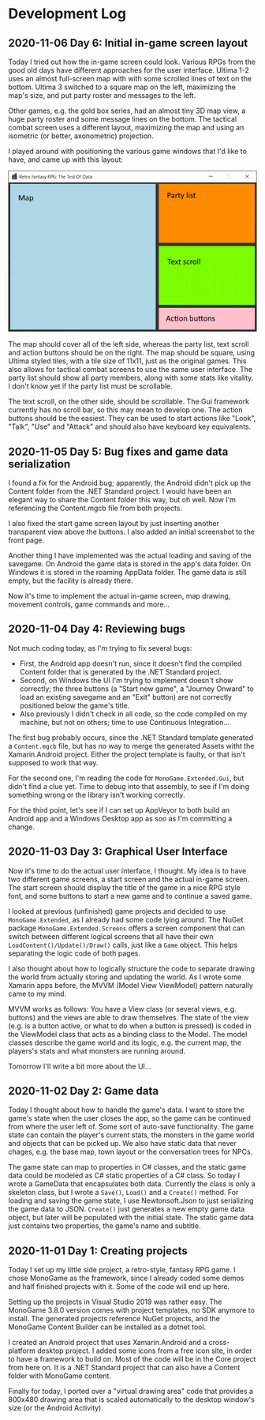 ﻿# Development Log

## 2020-11-06 Day 6: Initial in-game screen layout

Today I tried out how the in-game screen could look. Various RPGs from the
good old days have different approaches for the user interface. Ultima 1-2
uses an almost full-screen map with with some scrolled lines of text on the
bottom. Ultima 3 switched to a square map on the left, maximizing the map's
size, and put party roster and messages to the left.

Other games, e.g. the
gold box series, had an almost tiny 3D map view, a huge party roster and some
message lines on the bottom. The tactical combat screen uses a different
layout, maximizing the map and using an isometric (or better, axonometric)
projection.

I played around with positioning the various game windows that I'd like to
have, and came up with this layout:

![Ingame screen, version 1](images/ingame-screen-v1.png)

The map should cover all of the left side, whereas the party list, text scroll
and action buttons should be on the right. The map should be square, using
Ultima styled tiles, with a tile size of 11x11, just as the original games.
This also allows for tactical combat screens to use the same user interface.
The party list should show all party members, along with some stats like
vitality. I don't know yet if the party list must be scrollable.

The text scroll, on the other side, should be scrollable. The Gui framework
currently has no scroll bar, so this may mean to develop one. The action
buttons should be the easiest. They can be used to start actions like "Look",
"Talk", "Use" and "Attack" and should also have keyboard key equivalents.

## 2020-11-05 Day 5: Bug fixes and game data serialization

I found a fix for the Android bug; apparently, the Android didn't pick up the
Content folder from the .NET Standard project. I would have been an elegant
way to share the Content folder this way, but oh well. Now I'm referencing the
Content.mgcb file from both projects.

I also fixed the start game screen layout by just inserting another
transparent view above the buttons. I also added an initial screenshot to the
front page.

Another thing I have implemented was the actual loading and saving of the
savegame. On Android the game data is stored in the app's data folder. On
Windows it is stored in the roaming AppData folder. The game data is still
empty, but the facílity is already there.

Now it's time to implement the actual in-game screen, map drawing, movement
controls, game commands and more...

## 2020-11-04 Day 4: Reviewing bugs

Not much coding today, as I'm trying to fix several bugs:
- First, the Android app doesn't run, since it doesn't find the compiled
  Content folder that is generated by the .NET Standard project.
- Second, on Windows the UI I'm trying to implement doesn't show correctly;
  the three buttons (a "Start new game", a "Journey Onward" to load an
  existing savegame and an "Exit" button) are not correctly positioned below
  the game's title.
- Also previously I didn't check in all code, so the code compiled on my
  machine, but not on others; time to use Continuous Integration...

The first bug probably occurs, since the .NET Standard template generated a
`Content.mgcb` file, but has no way to merge the generated Assets witht the
Xamarin.Android project. Either the project template is faulty, or that isn't
supposed to work that way.

For the second one, I'm reading the code for `MonoGame.Extended.Gui`, but
didn't find a clue yet. Time to debug into that assembly, to see if I'm doing
something wrong or the library isn't working correctly.

For the third point, let's see if I can set up AppVeyor to both build an
Android app and a Windows Desktop app as soo as I'm committing a change.

## 2020-11-03 Day 3: Graphical User Interface

Now it's time to do the actual user interface, I thought. My idea is to have
two different game screens, a start screen and the actual in-game screen. The
start screen should display the title of the game in a nice RPG style font,
and some buttons to start a new game and to continue a saved game.

I looked at previous (unfinished) game projects and decided to use
`MonoGame.Extended`, as I already had some code lying around. The NuGet
package `MonoGame.Extended.Screens` offers a screen component that can
switch between different logical screens that all have their own
`LoadContent()/Update()/Draw()` calls, just like a `Game` object. This
helps separating the logic code of both pages.

I also thought about how to logically structure the code to separate drawing
the world from actually storing and updating the world. As I wrote some
Xamarin apps before, the MVVM (Model View ViewModel) pattern naturally came to
my mind.

MVVM works as follows: You have a View class (or several views, e.g. buttons)
and the views are able to draw themselves. The state of the view (e.g. is a
button active, or what to do when a button is pressed) is coded in the
ViewModel class that acts as a binding class to the Model. The model classes
describe the game world and its logic, e.g. the current map, the players's
stats and what monsters are running around.

Tomorrow I'll write a bit more about the UI...

## 2020-11-02 Day 2: Game data

Today I thought about how to handle the game's data. I want to store the
game's state when the user closes the app, so the game can be continued from
where the user left of. Some sort of auto-save functionality. The game state
can contain the player's current stats, the monsters in the game world and
objects that can be picked up. We also have static data that never chages,
e.g. the base map, town layout or the conversation trees for NPCs.

The game state can map to properties in C# classes, and the static game data
could be modeled as C# static properties of a C# class. So today I wrote a
GameData that encapsulates both data. Currently the class is only a skeleton
class, but I wrote a `Save()`, `Load()` and a `Create()` method. For loading
and saving the game state, I use Newtonsoft.Json to just serializing the game
data to JSON. `Create()` just generates a new empty game data object, but
later will be populated with the initial state. The static game data just
contains two properties, the game's name and subtitle.

## 2020-11-01 Day 1: Creating projects

Today I set up my little side project, a retro-style, fantasy RPG game. I
chose MonoGame as the framework, since I already coded some demos and half
finished projects with it. Some of the code will end up here.

Setting up the projects in Visual Studio 2019 was rather easy. The MonoGame
3.8.0 version comes with project templates, no SDK anymore to install. The
generated projects reference NuGet projects, and the MonoGame Content Builder
can be installed as a dotnet tool.

I created an Android project that uses Xamarin.Android and a cross-platform
desktop project. I added some icons from a free icon site, in order to have a
framework to build on. Most of the code will be in the Core project from here
on. It is a .NET Standard project that can also have a Content folder with
MonoGame content.

Finally for today, I ported over a "virtual drawing area" code that provides
a 800x480 drawing area that is scaled automatically to the desktop window's
size (or the Android Activity).
